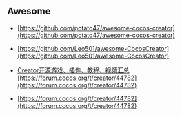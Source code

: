 ## Awesome

* [https://github.com/potato47/awesome-cocos-creator](https://github.com/potato47/awesome-cocos-creator)
* [https://github.com/Leo501/awesome-CocosCreator](https://github.com/Leo501/awesome-CocosCreator)

* [Creator开源游戏、插件、教程、视频汇总](https://forum.cocos.org/t/creator/44782)[https://forum.cocos.org/t/creator/44782](https://forum.cocos.org/t/creator/44782)

* [https://forum.cocos.org/t/creator/44782](https://forum.cocos.org/t/creator/44782)



